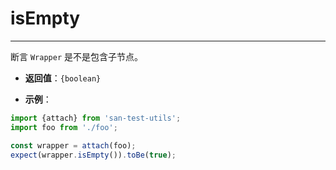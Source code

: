 # isEmpty
---

断言 `Wrapper` 是不是包含子节点。

* **返回值**：`{boolean}`

* **示例**：

```js
import {attach} from 'san-test-utils';
import foo from './foo';

const wrapper = attach(foo);
expect(wrapper.isEmpty()).toBe(true);
```
